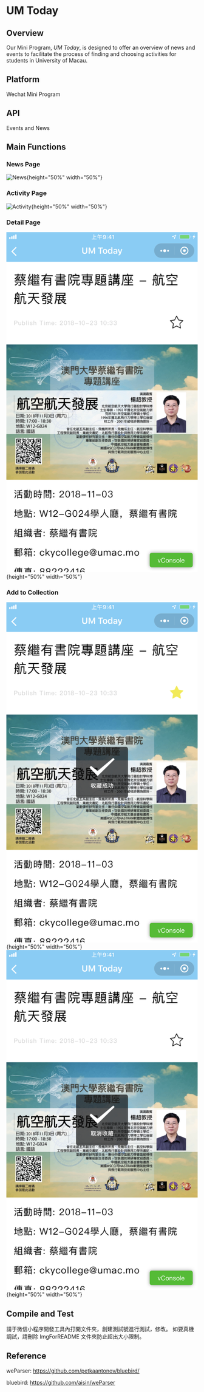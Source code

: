 # UM Today

## Overview

Our Mini Program, *UM Today*, is designed to offer an overview of news and events to facilitate the process of finding and choosing activities for students in University of Macau.

## Platform

Wechat Mini Program

## API

Events and News

## Main Functions

### News Page

![News](ImgForREADME/IMG_5029.PNG){height="50%" width="50%"}

### Activity Page

![Activity](ImgForREADME/IMG_5025.PNG){height="50%" width="50%"}

### Detail Page

![Detail](ImgForREADME/IMG_5026.PNG){height="50%" width="50%"}

### Add to Collection

![add](ImgForREADME/IMG_5027.PNG){height="50%" width="50%"}
![Del](ImgForREADME/IMG_5028.PNG){height="50%" width="50%"}

## Compile and Test

請于微信小程序開發工具內打開文件夾，創建測試號進行測試，修改。
如要真機調試，請刪除 ImgForREADME 文件夾防止超出大小限制。

## Reference
weParser: https://github.com/petkaantonov/bluebird/

bluebird: https://github.com/aisin/weParser